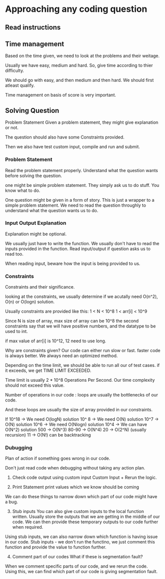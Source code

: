 # Approaching any coding question

## Read instructions

## Time management
Based on the time given, we need to look at the problems and their weitage.

Usually we have easy, medium and hard.
So, give time according to thier difficulty.

We should go with easy, and then medium and then hard.
We should first atleast qualify.

Time management on basis of score is very important.

## Solving Question
Problem Statement
Given a problem statement, they might give explanation or not.

The question should also have some Constraints provided.

Then we also have test custom input, compile and run and submit.

### Problem Statement
Read the problem statement properly.
Understand what the question wants before solving the question.

one might be simple problem statement.
They simply ask us to do stuff.
You know what to do.

One question might be given in a form of story.
This is just a wrapper to a simple problem statement.
We need to read the question throughly to understand what the question wants us to do.

### Input Output Explanation
Explanation might be optional.

We usually just have to write the function.
We usually don't have to read the inputs provided in the function.
Read input/output if question asks us to read too.

When reading input, beware how the input is being provided to us.

### Constraints
Constraints and their significance.

looking at the constraints, 
we usually determine if we acutally need O(n^2), O(n) or O(logn) solution.

Usually constraints are provided like this:
1 < N < 10^8
1 < arr[i] < 10^9

Since N is size of array, max size of array can be 10^8
the second constraints say that we will have positive numbers, and the 
datatype to be used to int.

if max value of arr[i] is 10^12, 12 need to use long.

Why are constraints given?
Our code can either run slow or fast.
faster code is always better. We always need an optimized method.

Depending on the time limit, we should be able to run all our of test cases.
if it exceeds, we get TIME LIMIT EXCEEDED.

Time limit is usually 2 * 10^8 Operations Per Second.
Our time complexity should not exceed this value.

Number of operations in our code
: loops are usually the bottlenecks of our code.

And these loops are usually the size of array provided in our constraints.

If 
10^18 -> We need O(logN) solution
10^ 8 -> We need O(N) solution
10^7 -> O(N) solution
10^6 -> We need O(Nlogn) solution
10^4 -> We can have O(N^2) solution
500 -> O(N^3) 
80-90 -> O(N^4)
20 -> O(2^N) (usually recursion)
11 -> O(N!) can be backtracking

### Dubugging
Plan of action if something goes wrong in our code.

Don't just read code when debugging without taking any action plan.

1. Check code output using custom input
Custom Input + Rerun the logic.

2. Print Statement
print values which we know should be coming

We can do these things to narrow down which part of our code might have a bug.

3. Stub inputs
You can also give custom inputs to the local function written.
Usually store the outputs that we are getting in the middle of our code.
We can then provide these temporary outputs to our code further when required.

Using stub inputs, we can also narrow down which function is having issue in our code.
Stub inputs - we don't run the functino, we just comment this function and provide the 
value to function further.


4. Comment part of our codes
What if these is segmentation fault?

When we comment specific parts of our code, and we rerun the code.
Using this, we can find which part of our code is giving segmentation fault.

